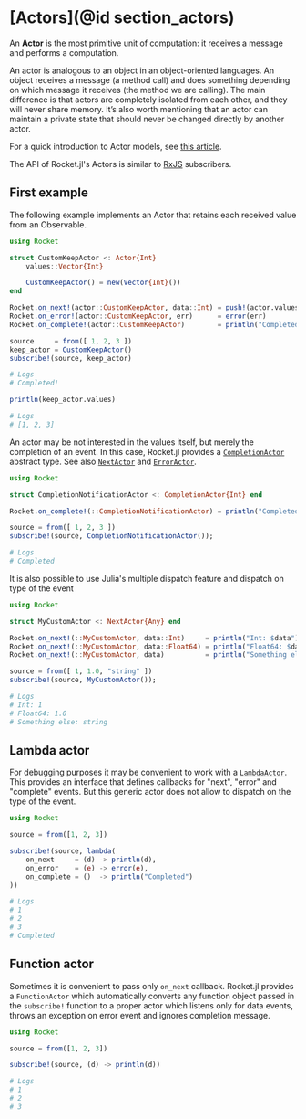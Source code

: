 # [Actors](@id section_actors)

An __Actor__ is the most primitive unit of computation: it receives a message and performs a computation.

An actor is analogous to an object in an object-oriented languages. An object receives a message (a method call) and does something depending on which message it receives (the method we are calling). The main difference is that actors are completely isolated from each other, and they will never share memory. It’s also worth mentioning that an actor can maintain a private state that should never be changed directly by another actor.

For a quick introduction to Actor models, see [this article](https://www.brianstorti.com/the-actor-model/).

The API of Rocket.jl's Actors is similar to [RxJS](https://rxjs.dev/guide/overview) subscribers.

## First example

The following example implements an Actor that retains each received value from an Observable.

```julia
using Rocket

struct CustomKeepActor <: Actor{Int}
    values::Vector{Int}

    CustomKeepActor() = new(Vector{Int}())
end

Rocket.on_next!(actor::CustomKeepActor, data::Int) = push!(actor.values, data)
Rocket.on_error!(actor::CustomKeepActor, err)      = error(err)
Rocket.on_complete!(actor::CustomKeepActor)        = println("Completed!")

source     = from([ 1, 2, 3 ])
keep_actor = CustomKeepActor()
subscribe!(source, keep_actor)

# Logs
# Completed!

println(keep_actor.values)

# Logs
# [1, 2, 3]
```

An actor may be not interested in the values itself, but merely the completion of an event. In this case, Rocket.jl provides a [`CompletionActor`](@ref) abstract type.
See also [`NextActor`](@ref) and [`ErrorActor`](@ref).

```julia
using Rocket

struct CompletionNotificationActor <: CompletionActor{Int} end

Rocket.on_complete!(::CompletionNotificationActor) = println("Completed!")

source = from([ 1, 2, 3 ])
subscribe!(source, CompletionNotificationActor());

# Logs
# Completed
```

It is also possible to use Julia's multiple dispatch feature and dispatch on type of the event

```julia
using Rocket

struct MyCustomActor <: NextActor{Any} end

Rocket.on_next!(::MyCustomActor, data::Int)     = println("Int: $data")
Rocket.on_next!(::MyCustomActor, data::Float64) = println("Float64: $data")
Rocket.on_next!(::MyCustomActor, data)          = println("Something else: $data")

source = from([ 1, 1.0, "string" ])
subscribe!(source, MyCustomActor());

# Logs
# Int: 1
# Float64: 1.0
# Something else: string

```

## Lambda actor

For debugging purposes it may be convenient to work with a [`LambdaActor`](@ref). This provides an interface that defines callbacks for "next", "error" and "complete" events.
But this generic actor does not allow to dispatch on the type of the event.

```julia
using Rocket

source = from([1, 2, 3])

subscribe!(source, lambda(
    on_next     = (d) -> println(d),
    on_error    = (e) -> error(e),
    on_complete = ()  -> println("Completed")
))

# Logs
# 1
# 2
# 3
# Completed
```

## Function actor

Sometimes it is convenient to pass only `on_next` callback. Rocket.jl provides a `FunctionActor` which automatically converts any function object passed in the `subscribe!` function to a proper actor which listens only for data events, throws an exception on error event and ignores completion message.

```julia
using Rocket

source = from([1, 2, 3])

subscribe!(source, (d) -> println(d))

# Logs
# 1
# 2
# 3
```
